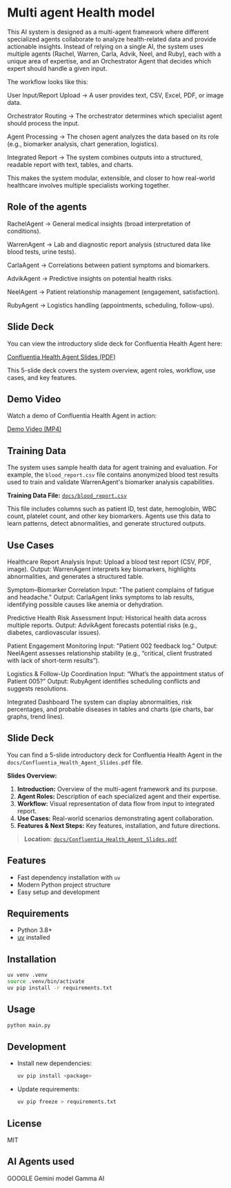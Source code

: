 # Multi agent Health model
This  AI system is designed as a multi-agent framework where different specialized agents collaborate to analyze health-related data and provide actionable insights. Instead of relying on a single AI, the system uses multiple agents (Rachel, Warren, Carla, Advik, Neel, and Ruby), each with a unique area of expertise, and an Orchestrator Agent that decides which expert should handle a given input.

The workflow looks like this:

User Input/Report Upload → A user provides text, CSV, Excel, PDF, or image data.

Orchestrator Routing → The orchestrator determines which specialist agent should process the input.

Agent Processing → The chosen agent analyzes the data based on its role (e.g., biomarker analysis, chart generation, logistics).

Integrated Report → The system combines outputs into a structured, readable report with text, tables, and charts.

This makes the system modular, extensible, and closer to how real-world healthcare involves multiple specialists working together.


## Role of the agents
RachelAgent → General medical insights (broad interpretation of conditions).

WarrenAgent → Lab and diagnostic report analysis (structured data like blood tests, urine tests).

CarlaAgent → Correlations between patient symptoms and biomarkers.

AdvikAgent → Predictive insights on potential health risks.

NeelAgent → Patient relationship management (engagement, satisfaction).

RubyAgent → Logistics handling (appointments, scheduling, follow-ups).

## Slide Deck

You can view the introductory slide deck for Confluentia Health Agent here:

[Confluentia Health Agent Slides (PDF)](docs/Confluentia_Health_Agent_Slides.pdf)

This 5-slide deck covers the system overview, agent roles, workflow, use cases, and key features.
## Demo Video

Watch a demo of Confluentia Health Agent in action:

[Demo Video (MP4)](docs/confluentia_health_agent_demo.mp4)

## Training Data

The system uses sample health data for agent training and evaluation. For example, the `blood_report.csv` file contains anonymized blood test results used to train and validate WarrenAgent's biomarker analysis capabilities.

**Training Data File:** [`docs/blood_report.csv`](docs/blood_report.csv)

This file includes columns such as patient ID, test date, hemoglobin, WBC count, platelet count, and other key biomarkers. Agents use this data to learn patterns, detect abnormalities, and generate structured outputs.
## Use Cases

Healthcare Report Analysis
Input: Upload a blood test report (CSV, PDF, image).
Output: WarrenAgent interprets key biomarkers, highlights abnormalities, and generates a structured table.

Symptom–Biomarker Correlation
Input: "The patient complains of fatigue and headache."
Output: CarlaAgent links symptoms to lab results, identifying possible causes like anemia or dehydration.

Predictive Health Risk Assessment
Input: Historical health data across multiple reports.
Output: AdvikAgent forecasts potential risks (e.g., diabetes, cardiovascular issues).

Patient Engagement Monitoring
Input: "Patient 002 feedback log."
Output: NeelAgent assesses relationship stability (e.g., “critical, client frustrated with lack of short-term results”).

Logistics & Follow-Up Coordination
Input: “What’s the appointment status of Patient 005?”
Output: RubyAgent identifies scheduling conflicts and suggests resolutions.

Integrated Dashboard
The system can display abnormalities, risk percentages, and probable diseases in tables and charts (pie charts, bar graphs, trend lines).


## Slide Deck

You can find a 5-slide introductory deck for Confluentia Health Agent in the `docs/Confluentia_Health_Agent_Slides.pdf` file.

**Slides Overview:**
1. **Introduction:** Overview of the multi-agent framework and its purpose.
2. **Agent Roles:** Description of each specialized agent and their expertise.
3. **Workflow:** Visual representation of data flow from input to integrated report.
4. **Use Cases:** Real-world scenarios demonstrating agent collaboration.
5. **Features & Next Steps:** Key features, installation, and future directions.

> **Location:** [`docs/Confluentia_Health_Agent_Slides.pdf`](docs/Confluentia_Health_Agent_Slides.pdf)

## Features

- Fast dependency installation with `uv`
- Modern Python project structure
- Easy setup and development

## Requirements

- Python 3.8+
- [uv](https://github.com/astral-sh/uv) installed

## Installation

```bash
uv venv .venv
source .venv/bin/activate
uv pip install -r requirements.txt
```

## Usage

```bash
python main.py
```

## Development

- Install new dependencies:

    ```bash
    uv pip install <package>
    ```

- Update requirements:

    ```bash
    uv pip freeze > requirements.txt
    ```

## License

MIT

## AI Agents used 
 GOOGLE Gemini model 
 Gamma AI
